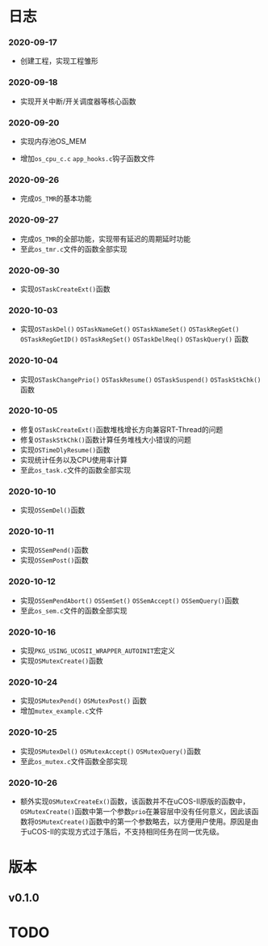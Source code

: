 # 日志

### 2020-09-17

- 创建工程，实现工程雏形


### 2020-09-18

- 实现开关中断/开关调度器等核心函数


### 2020-09-20

- 实现内存池OS_MEM

- 增加`os_cpu_c.c` `app_hooks.c`钩子函数文件

### 2020-09-26

- 完成`OS_TMR`的基本功能

### 2020-09-27

- 完成`OS_TMR`的全部功能，实现带有延迟的周期延时功能
- 至此`os_tmr.c`文件的函数全部实现

### 2020-09-30

- 实现`OSTaskCreateExt()`函数

### 2020-10-03

- 实现`OSTaskDel()` `OSTaskNameGet()` `OSTaskNameSet()` `OSTaskRegGet()` `OSTaskRegGetID()` `OSTaskRegSet()` `OSTaskDelReq()` `OSTaskQuery()` 函数

### 2020-10-04

- 实现`OSTaskChangePrio()` `OSTaskResume()` `OSTaskSuspend()` `OSTaskStkChk()`函数

### 2020-10-05

- 修复`OSTaskCreateExt()`函数堆栈增长方向兼容RT-Thread的问题
- 修复`OSTaskStkChk()`函数计算任务堆栈大小错误的问题
- 实现`OSTimeDlyResume()`函数
- 实现统计任务以及CPU使用率计算
- 至此`os_task.c`文件的函数全部实现

### 2020-10-10

- 实现`OSSemDel()`函数

### 2020-10-11

- 实现`OSSemPend()`函数
- 实现`OSSemPost()`函数

### 2020-10-12

- 实现`OSSemPendAbort()` `OSSemSet()` ``OSSemAccept()`` `OSSemQuery()`函数
- 至此`os_sem.c`文件的函数全部实现

### 2020-10-16

- 实现`PKG_USING_UCOSII_WRAPPER_AUTOINIT`宏定义
- 实现`OSMutexCreate()`函数

### 2020-10-24

- 实现`OSMutexPend()` `OSMutexPost()` 函数
- 增加`mutex_example.c`文件

### 2020-10-25

- 实现`OSMutexDel()` `OSMutexAccept()` `OSMutexQuery()`函数
- 至此`os_mutex.c`文件函数全部实现

### 2020-10-26

- 额外实现`OSMutexCreateEx()`函数，该函数并不在uCOS-II原版的函数中，`OSMutexCreate()`函数中第一个参数`prio`在兼容层中没有任何意义，因此该函数将`OSMutexCreate()`函数中的第一个参数略去，以方便用户使用。原因是由于uCOS-II的实现方式过于落后，不支持相同任务在同一优先级。



# 版本

## v0.1.0





# TODO

